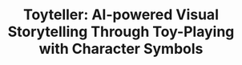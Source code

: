 ---
title: "Toyteller: AI-powered Visual Storytelling Through Toy-Playing with Character Symbols"
categories: publications
# pdf : CHI2022-TaleBrush.pdf
link: https://arxiv.org/abs/2501.13284
authors: John Joon Young Chung, Melissa Roemmele, Max Kreminski
image: 2025_toyteller.gif
video: https://drive.google.com/file/d/1JSI-WqmDIwqrQggNkN3lW2brWgrTF8Vr/view?usp=sharing
video30: https://drive.google.com/file/d/1QMXeya_TtoBqBrvPlZp2ST_Uw7sTJO-o/view?usp=sharing
venue : CHI2025
type : full
selected: true
# bibtex: "@inbook{chung2021talebrush,
# author = {Chung, John Joon Young and Kim, Wooseok and Yoo, Kang Min and Lee, Hwaran and Adar, Eytan and Chang, Minsuk},
# title = {TaleBrush: Sketching Stories with Generative Pretrained Language Models},
# year = {2024},
# publisher = {Association for Computing Machinery},
# address = {New York, NY, USA},
# booktitle = {Proceedings of the 2024 CHI Conference on Human Factors in Computing Systems}
# }"
layout: publications_single
# project_page: https://johnr0.github.io/publications/TaleBrush_CHI2022/
tags:
  - visual storytelling, toy-playing, generative AI
---